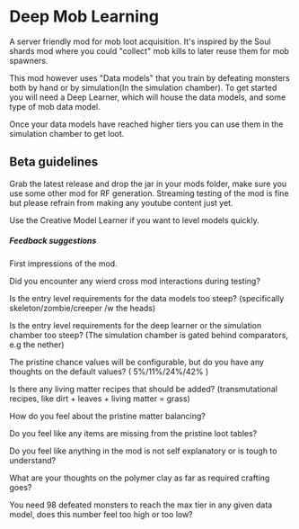 # Deep Mob Learning
A server friendly mod for mob loot acquisition. It's inspired by the Soul shards mod where you could "collect" mob kills to later
reuse them for mob spawners.

This mod however uses "Data models" that you train by defeating monsters both by hand or by
simulation(In the simulation chamber). To get started you will need a Deep Learner, which will house the data models, and
some type of mob data model.

Once your data models have reached higher tiers you can use them in the simulation chamber to get loot.

## Beta guidelines
Grab the latest release and drop the jar in your mods folder, make sure you use some other mod for RF generation.
Streaming testing of the mod is fine but please refrain from making any youtube content just yet.

Use the Creative Model Learner if you want to level models quickly.

##### Feedback suggestions

First impressions of the mod.

Did you encounter any wierd cross mod interactions during testing?

Is the entry level requirements for the data models too steep? (specifically skeleton/zombie/creeper /w the heads)

Is the entry level requirements for the deep learner or the simulation chamber too steep?  (The simulation chamber is gated behind comparators, e.g the nether)

The pristine chance values will be configurable, but do you have any thoughts on the default values? ( 5%/11%/24%/42% )

Is there any living matter recipes that should be added? (transmutational recipes, like dirt + leaves + living matter = grass)

How do you feel about the pristine matter balancing?

Do you feel like any items are missing from the pristine loot tables?

Do you feel like anything in the mod is not self explanatory or is tough to understand?

What are your thoughts on the polymer clay as far as required crafting goes?

You need 98 defeated monsters to reach the max tier in any given data model, does this number feel too high or too low?